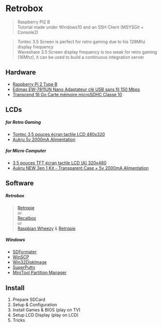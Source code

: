 # Retrobox

> Raspberry PI2 B<br>
> Tutorial made under Windows10 and an SSH Client (MSYSGit + Console2)

> Tontec 3.5 Screen is perfect for retro gaming due to his 128Mhz display frequency<br>
> Waveshare 3.5 Screen display frequency is too weak for retro gaming (16Mhz), it can be used to build a continuous integration server

## Hardware

- [Raspberry Pi 2 Type B](http://www.amazon.fr/dp/B00T2U7R7I)
- [Edimax EW-7811UN Nano Adaptateur clé USB sans fil 150 Mbps](http://www.amazon.fr/dp/B003MTTJOY)
- [Transcend 16 Go Carte mémoire microSDHC Classe 10](http://www.amazon.fr/dp/B00APCMMEK)

## LCDs 

##### for Retro Gaming

- [Tontec 3,5 pouces écran tactile LCD 480x320](http://www.amazon.fr/dp/B00OFLKPG4)
- [Aukru 5v 2000mA Alimentation](http://www.amazon.fr/dp/B00V07YY0Y)

##### for Micro Computer

- [3,5 pouces TFT écran tactile LCD (A) 320x480](http://www.amazon.fr/dp/B00SKOPWC4)
- [Aukru NEW 3en 1 Kit - Transparent Case + 5v 2000mA Alimentation](http://www.amazon.fr/dp/B00UCSO9G6)

## Software

##### Retrobox

>  [Retropie](https://github.com/RetroPie/RetroPie-Setup/wiki/First-Installation)<br>
or<br>
> [Recalbox](http://www.recalbox.com)<br>
or<br>
> [Raspbian Wheezy](https://www.raspberrypi.org/downloads/raspbian/)  & [Retropie](https://github.com/RetroPie/RetroPie-Setup/wiki/First-Installation)

##### Windows

- [SDFormater](https://www.sdcard.org/downloads/formatter_4/)
- [WinSCP](https://winscp.net/eng/docs/lang:fr)
- [Win32DiskImage](http://sourceforge.net/projects/win32diskimager/)
- [SuperPutty](https://github.com/jimradford/superputty)
- [MiniTool Partition Manager](http://www.partitionwizard.com)

## Install

1. Prepare SDCard
2. Setup & Configuration
3. Install Games & BIOS (play on TV)
4. Setup LCD Display (play on LCD)
5. Tricks
